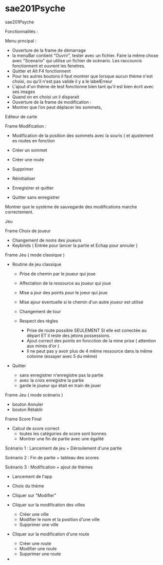 # sae201Psyche
sae201Psyche

Fonctionnalités :

Menu prncipal : 
 - Ouverture de la frame de démarrage 
 - la menuBar contient "Ouvrir", tester avec un fichier. Faire la même chose avec "Scenario" qui utilise un fichier de scénario. Les raccourcis fonctionnent et ouvrent les fenetres.
 - Quitter et Alt F4 fonctionnent
 - Pour les autres boutons il faut montrer que lorsque aucun thème n'est choisi, ou qu'il n'est pas valide il y a le labelErreur
 - L'ajout d'un thème de test fonctionne bien tant qu'il est bien écrit avec ses images
 - Quand on en choisi un il disparait
 - Ouverture de la frame de modification :
 - Montrer que l’on peut déplacer les sommets,


Editeur de carte

Frame Modification : 

 - Modification de la position des sommets avec la souris ( et ajustement es routes en fonction

 - Créer un sommet
 - Créer une route

 - Supprimer
 - Réinitialiser

 - Enregistrer et quitter
 - Quitter sans enregistrer

Montrer que le système de sauvegarde des modifications marche correctement.


Jeu 

Frame Choix de joueur
 - Changement de noms des joueurs
 - Keybinds ( Entrée pour lancer la partie et Echap pour annuler )

Frame Jeu ( mode classique )

 - Routine de jeu classique
	- Prise de chemin par le joueur qui joue
	- Affectation de la ressource au joueur qui joue
	- Mise a jour des points pour le joeur qui joue
	- Mise ajour éventuelle si le chemin d'un autre joueur est utilisé
	- Changement de tour

	- Respect des règles
		- Prise de route possible SEULEMENT SI elle est conectée au départ ET il reste des jetons possessions.
		- Ajout correct des points en foncction de la mine prise ( attention aux mines d'or )
		- Il ne peut pas y avoir plus de 4 même ressource dans la même colonne (essayer avec 5 du même)

 - Quitter 
 	- sans enregistrer n'enregistre pas la partie
	- avec la croix enregistre la partie
	- garde le joueur qui était en train de jouer

Frame Jeu ( mode scénario )

 - bouton Annuler
 - bouton Rétablir


Frame Score Final

 - Calcul de score correct
	- toutes les catégories de score sont bonnes
	- Montrer une fin de partie avec une égalité



Scénario 1 : Lancement de jeu + Déroulement d'une partie







Scénario 2 : Fin de partie + tableau des scores









Scénario 3 : Modification + ajout de thèmes

 - Lancement de l'app
 - Choix du thème
 - Cliquer sur "Modifier"

 - Cliquer sur la modification des villes
	- Créer une ville
	- Modifier le nom et la position d'une ville
	- Supprimer une ville

 - Cliquer sur la modification d'une route
	- Créer une route
	- Modifier une route
	- Supprimer une route

-


